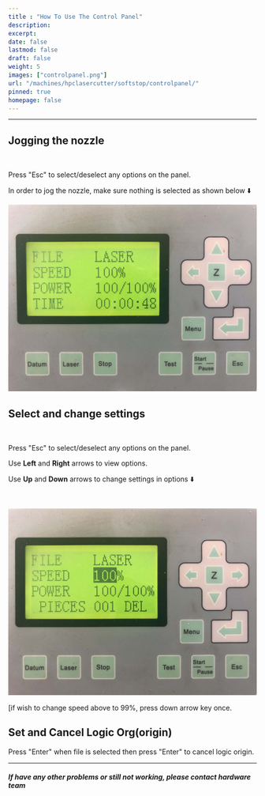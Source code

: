 ```yaml
---
title : "How To Use The Control Panel"
description: 
excerpt: 
date: false
lastmod: false
draft: false
weight: 5
images: ["controlpanel.png"]
url: "/machines/hpclasercutter/softstop/controlpanel/"
pinned: true
homepage: false
---
```


---

## Jogging the nozzle

<br>

Press "Esc" to select/deselect any options on the panel.

In order to jog the nozzle, make sure nothing is selected as shown below ⬇️

![jog](jognozzle.jpg)

## Select and change settings

<br>

Press "Esc" to select/deselect any options on the panel.

Use **Left** and **Right** arrows to view options.

Use **Up** and **Down** arrows to change settings in options ⬇️

<br>

![select](selectoption.jpg)

[if wish to change speed above to 99%, press down arrow key once.

## Set and Cancel Logic Org(origin)

Press "Enter" when file is selected then press "Enter" to cancel logic origin.

---

##### If have any other problems or still not working, please contact hardware team
